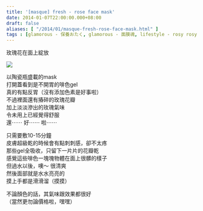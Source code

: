 ```yaml
---
title: '[masque] fresh - rose face mask'
date: 2014-01-07T22:00:00.000+08:00
draft: false
aliases: [ "/2014/01/masque-fresh-rose-face-mask.html" ]
tags : [glamorous - 保養おたく, glamorous - 面膜魂, lifestyle - rosy rosy]
---
```


玫瑰花在面上綻放  

![](/images/freshrosemask.jpg)

以陶瓷瓶盛載的mask  
打開蓋看到是不開胃的啡色gel  
真的有點反胃（沒有添加色素是好事啦）  
不過裡面還有摏碎的玫瑰花瓣  
加上淡淡滲出的玫瑰氣味  
令未用上已經覺得舒服  
還⋯⋯ 好⋯⋯ 啦⋯⋯

  

只需要敷10-15分鐘  
皮膚超級乾的時候會有點刺刺感，卻不太疼  
那些gel全吸收，只留下一片片的花瓣乾  
感覺這些啡色一塊塊物體在面上很髒的樣子  
但過水以後，噢～ 很清爽  
然後面部就是水水亮亮的  
摸上手都是滑滑溜（摸摸）

  

不論顏色的話，其氣味跟效果都很好  
（當然更勿論價格啦，嘿嘿）
